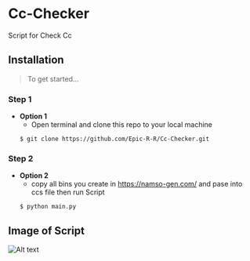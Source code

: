 # Cc-Checker
Script for  Check Cc
## Installation
> To get started...
### Step 1
- **Option 1**
    - Open terminal and clone this repo to your local machine
    ```shell
    $ git clone https://github.com/Epic-R-R/Cc-Checker.git
### Step 2
- **Option 2**
    - copy all bins you create in https://namso-gen.com/ and pase into ccs file then run Script
    ```shell
    $ python main.py
    ```
## Image of Script
![Alt text](https://i.ibb.co/vLdB06D/Webp-net-resizeimage.png "Screenshot of Script")